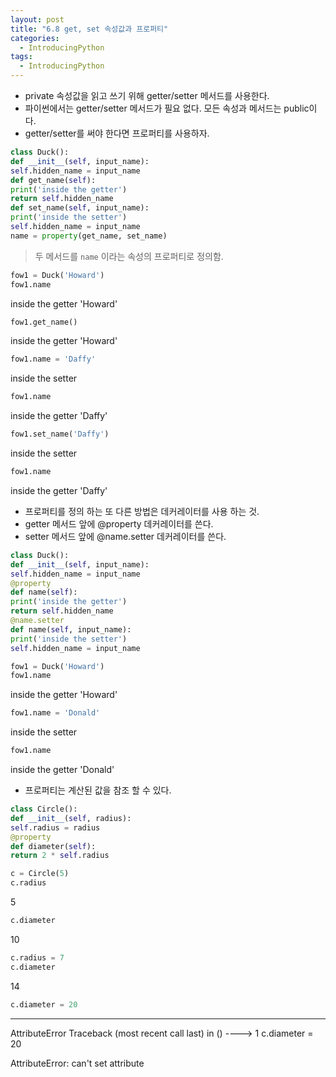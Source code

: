 ```yaml
---
layout: post
title: "6.8 get, set 속성값과 프로퍼티"
categories:
  - IntroducingPython
tags:
  - IntroducingPython
---
```


* private 속성값을 읽고 쓰기 위해 getter/setter 메서드를 사용한다.
* 파이썬에서는 getter/setter 메서드가 필요 없다. 모든 속성과 메서드는 public이다.
* getter/setter를 써야 한다면 프로퍼티를 사용하자.
```python
class Duck():
def __init__(self, input_name):
self.hidden_name = input_name
def get_name(self):
print('inside the getter')
return self.hidden_name
def set_name(self, input_name):
print('inside the setter')
self.hidden_name = input_name
name = property(get_name, set_name)
```
> 두 메서드를 `name` 이라는 속성의 프로퍼티로 정의함.
```python
fow1 = Duck('Howard')
fow1.name
```
inside the getter
'Howard'
```python
fow1.get_name()
```
inside the getter
'Howard'
```python
fow1.name = 'Daffy'
```
inside the setter
```python
fow1.name
```
inside the getter
'Daffy'
```python
fow1.set_name('Daffy')
```
inside the setter
```python
fow1.name
```
inside the getter
'Daffy'
* 프로퍼티를 정의 하는 또 다른 방법은 데커레이터를 사용 하는 것.
* getter 메서드 앞에 @property 데커레이터를 쓴다.
* setter 메서드 앞에 @name.setter 데커레이터를 쓴다.
```python
class Duck():
def __init__(self, input_name):
self.hidden_name = input_name
@property
def name(self):
print('inside the getter')
return self.hidden_name
@name.setter
def name(self, input_name):
print('inside the setter')
self.hidden_name = input_name
```
```python
fow1 = Duck('Howard')
fow1.name
```
inside the getter
'Howard'
```python
fow1.name = 'Donald'
```
inside the setter
```python
fow1.name
```
inside the getter
'Donald'
* 프로퍼티는 계산된 값을 참조 할 수 있다.
```python
class Circle():
def __init__(self, radius):
self.radius = radius
@property
def diameter(self):
return 2 * self.radius
```
```python
c = Circle(5)
c.radius
```
5
```python
c.diameter
```
10
```python
c.radius = 7
c.diameter
```
14
```python
c.diameter = 20
```
---------------------------------------------------------------------
AttributeError                      Traceback (most recent call last)
<ipython-input-19-808ea3f73d1a> in <module>()
----> 1 c.diameter = 20
                                                                                                                                                                                                                                            
AttributeError: can't set attribute
